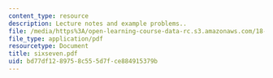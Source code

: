 ```yaml
---
content_type: resource
description: Lecture notes and example problems..
file: /media/https%3A/open-learning-course-data-rc.s3.amazonaws.com/18-305-advanced-analytic-methods-in-science-and-engineering-fall-2004/bd77df1289758c555d7fce884915379b_sixseven.pdf
file_type: application/pdf
resourcetype: Document
title: sixseven.pdf
uid: bd77df12-8975-8c55-5d7f-ce884915379b
---
```

